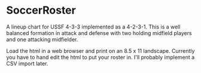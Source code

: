 # SoccerRoster

A lineup chart for USSF 4-3-3 implemented as a 4-2-3-1.
This is a well balanced formation in attack and defense with two holding
midfield players and one attacking midfielder.

Load the html in a web browser and print on an 8.5 x 11 landscape.
Currently you have to hand edit the html to put your roster in.
I'll probably implement a CSV import later.